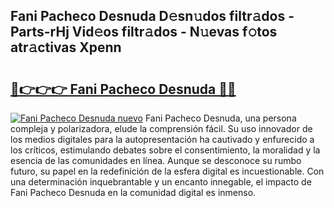 ## Fani Pacheco Desnuda D𝚎sn𝚞dos filtr𝚊dos - Parts-rHj Vid𝚎os filtr𝚊dos - N𝚞evas f𝚘tos atr𝚊ctivas Xpenn

# <h2><a href="http://mbbcyw3.tromn.icu/?c=Fani+Pacheco+Desnuda">🔗👉👉👉 Fani Pacheco Desnuda 🔗🔗</a></h2>

[![Fani Pacheco Desnuda nuevo](https://i.imgur.com/pEAQMta.gif)](http://mbbcyw3.tromn.icu/?c=Fani+Pacheco+Desnuda)
Fani Pacheco Desnuda, una persona compleja y polarizadora, elude la comprensión fácil. Su uso innovador de los medios digitales para la autopresentación ha cautivado y enfurecido a los críticos, estimulando debates sobre el consentimiento, la moralidad y la esencia de las comunidades en línea. Aunque se desconoce su rumbo futuro, su papel en la redefinición de la esfera digital es incuestionable. Con una determinación inquebrantable y un encanto innegable, el impacto de Fani Pacheco Desnuda en la comunidad digital es inmenso.

